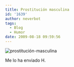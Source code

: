 ```yaml
---
title: Prostitución masculina
id: '1639'
author: neverbot
tags:
  - Blog
  - Humor
date: 2009-08-18 09:59:56
---
```


![prostitución-masculina](./prostitución-masculina.jpg "prostitución-masculina")

Me lo ha enviado H.[](http://nsfw.es/wp-content/uploads/2009/08/prostituci%C3%B3n-masculina.jpg)